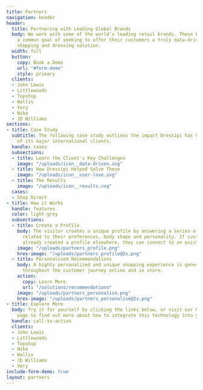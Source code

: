 ```yaml
---
title: Partners
navigation: header
header:
  title: Partnering with Leading Global Brands
  body: We work with some of the world's leading retail brands. These brands share
    a common goal of seeking to offer their customers a truly data-driven, personalised
    shopping and dressing solution.
  width: full
  button:
    copy: Book a Demo
    url: "#form-demo"
    style: primary
  clients:
  - John Lewis
  - Littlewoods
  - Topshop
  - Wallis
  - Very
  - Nike
  - JD Williams
sections:
- title: Case Study
  subtitle: The following case study outlines the impact Dressipi has had on some
    of its major international clients.
  handle: cases
  subsections:
  - title: Learn the Client's Key Challenges
    image: "/uploads/icon__data-driven.svg"
  - title: How Dressipi Helped Solve These
    image: "/uploads/icon__user-love.svg"
  - title: The Results
    image: "/uploads/icon__results.svg"
  cases:
  - Shop Direct
- title: How it Works
  handle: features
  color: light-grey
  subsections:
  - title: Create a Profile
    body: The visitor creates a unique profile by answering a series of short questions
      related to their preferences, body shape and personality. If customers have
      already created a profile elsewhere, they can connect to an existing one.
    image: "/uploads/partners_profile.png"
    hres-image: "/uploads/partners_profile@2x.png"
  - title: Personalised Recommendations
    body: A highly personalized and unique shopping experience is generated, available
      throughout the customer journey online and in store.
    action:
      copy: Learn More
      url: "/solutions/recommendations"
    image: "/uploads/partners_personalise.png"
    hres-image: "/uploads/partners_personalise@2x.png"
- title: Explore More
  body: Try it for yourself by clicking the links below, or visit our How it Works
    page to find out more about how to integrate this technology into your own site.
  handle: call-to-action
  clients:
  - John Lewis
  - Littlewoods
  - Topshop
  - Nike
  - Wallis
  - JD Williams
  - Very
include-form-demo: true
layout: partners
---
```


